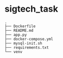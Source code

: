 # sigtech_task



```commandline
.
├── Dockerfile
├── README.md
├── app.py
├── docker-compose.yml
├── mysql-init.sh
├── requirements.txt
└── venv

```

